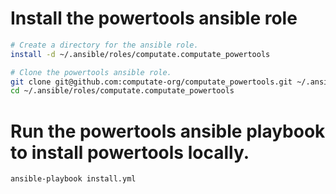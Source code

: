 
# Install the powertools ansible role

```bash
# Create a directory for the ansible role. 
install -d ~/.ansible/roles/computate.computate_powertools

# Clone the powertools ansible role. 
git clone git@github.com:computate-org/computate_powertools.git ~/.ansible/roles/computate.computate_powertools
cd ~/.ansible/roles/computate.computate_powertools
```

# Run the powertools ansible playbook to install powertools locally. 

```bash
ansible-playbook install.yml
```

